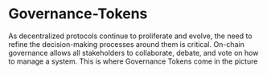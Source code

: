 # Governance-Tokens
As decentralized protocols continue to proliferate and evolve, the need to refine the decision-making processes around them is critical. On-chain governance allows all stakeholders to collaborate, debate, and vote on how to manage a system. This is where Governance Tokens come in the picture
